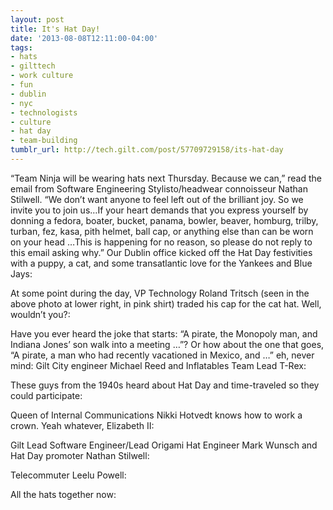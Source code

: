 ```yaml
---
layout: post
title: It's Hat Day!
date: '2013-08-08T12:11:00-04:00'
tags:
- hats
- gilttech
- work culture
- fun
- dublin
- nyc
- technologists
- culture
- hat day
- team-building
tumblr_url: http://tech.gilt.com/post/57709729158/its-hat-day
---
```

“Team Ninja will be wearing hats next Thursday. Because we can,” read the email from Software Engineering Stylisto/headwear connoisseur Nathan Stilwell. “We don’t want anyone to feel left out of the brilliant joy. So we invite you to join us…If your heart demands that you express yourself by donning a fedora, boater, bucket, panama, bowler, beaver, homburg, trilby, turban, fez, kasa, pith helmet, ball cap, or anything else than can be worn on your head …This is happening for no reason, so please do not reply to this email asking why.”
Our Dublin office kicked off the Hat Day festivities with a puppy, a cat, and some transatlantic love for the Yankees and Blue Jays: 

At some point during the day, VP Technology Roland Tritsch (seen in the above photo at lower right, in pink shirt) traded his cap for the cat hat. Well, wouldn’t you?: 

Have you ever heard the joke that starts: “A pirate, the Monopoly man, and Indiana Jones’ son walk into a meeting …”? Or how about the one that goes, “A pirate, a man who had recently vacationed in Mexico, and …” eh, never mind: 
Gilt City engineer Michael Reed and Inflatables Team Lead T-Rex:

These guys from the 1940s heard about Hat Day and time-traveled so they could participate:

Queen of Internal Communications Nikki Hotvedt knows how to work a crown. Yeah whatever, Elizabeth II:


Gilt Lead Software Engineer/Lead Origami Hat Engineer Mark Wunsch and Hat Day promoter Nathan Stilwell:


Telecommuter Leelu Powell:

All the hats together now:
